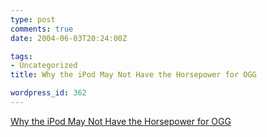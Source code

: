 ```yaml
---
type: post
comments: true
date: 2004-06-03T20:24:00Z

tags:
- Uncategorized
title: Why the iPod May Not Have the Horsepower for OGG

wordpress_id: 362
---
```


[Why the iPod May Not Have the Horsepower for OGG](http://www.gizmodo.com/archives/ogg-on-ipod-why-the-ipod-may-not-have-the-horsepower-for-ogg-015607.php)
